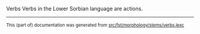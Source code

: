 Verbs
Verbs in the Lower Sorbian language are actions.

* * *

<small>This (part of) documentation was generated from [src/fst/morphology/stems/verbs.lexc](https://github.com/giellalt/lang-dsb/blob/main/src/fst/morphology/stems/verbs.lexc)</small>
